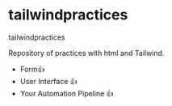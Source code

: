# tailwindpractices
tailwindpractices

Repository of practices with html and Tailwind.

- Form👍
- User Interface 👍
- Your Automation Pipeline 👍
